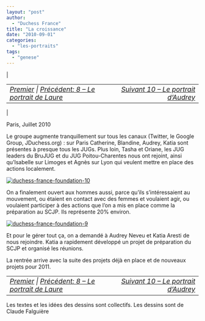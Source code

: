 ```yaml
---
layout: "post"
author: 
  - "Duchess France"
title: "La croissance"
date: "2010-09-01"
categories: 
  - "les-portraits"
tags: 
  - "genese"
---
```


| <table border="0" width="100%"><tbody><tr><td style="font-size: 110%; font-style: italic; text-align: left;"><a href="http://www.duchess-france.org/rencontre-a-devoxx/">Premier</a> | <a href="http://www.duchess-france.org/portrait-laure-nemee/">Précédent: 8 – Le portrait de Laure</a></td><td style="font-size: 110%; font-style: italic; text-align: right;"><a href="http://www.duchess-france.org/portrait-audrey-neveu/">Suivant 10 – Le portrait d’Audrey</a></td></tr></tbody></table> |

Paris, Juillet 2010

Le groupe augmente tranquillement sur tous les canaux (Twitter, le Google Group, JDuchess.org) : sur Paris Catherine, Blandine, Audrey, Katia sont présentes à presque tous les JUGs. Plus loin, Tasha et Oriane, les JUG leaders du BruJUG et du JUG Poitou-Charentes nous ont rejoint, ainsi qu’Isabelle sur Limoges et Agnès sur Lyon qui veulent mettre en place des actions localement.

[![duchess-france-foundation-10](/assets/2010/09/2010-09-01-la-croissance/4946422600_cebfd969aa.jpg)](http://www.flickr.com/photos/jduchess/4946422600/ "duchess-france-foundation-10 by jDuchess, on Flickr")

On a finalement ouvert aux hommes aussi, parce qu’ils s’intéressaient au mouvement, ou étaient en contact avec des femmes et voulaient agir, ou voulaient participer à des actions que l’on a mis en place comme la préparation au SCJP. Ils représente 20% environ.

[![duchess-france-foundation-9](/assets/2010/09/2010-09-01-la-croissance/4939215170_12bb0b81a6.jpg)](http://www.flickr.com/photos/jduchess/4939215170/ "duchess-france-foundation-9 by jDuchess, on Flickr")

Et pour le gérer tout ça, on a demandé à Audrey Neveu et Katia Aresti de nous rejoindre. Katia a rapidement développé un projet de préparation du SCJP et organisé les réunions.

La rentrée arrive avec la suite des projets déjà en place et de nouveaux projets pour 2011.

<table border="0" width="100%"><tbody><tr><td style="font-size: 110%; font-style: italic; text-align: left;"><a href="http://www.duchess-france.org/rencontre-a-devoxx/">Premier</a> | <a href="http://www.duchess-france.org/portrait-laure-nemee/">Précédent: 8 – Le portrait de Laure</a></td><td style="font-size: 110%; font-style: italic; text-align: right;"><a href="http://www.duchess-france.org/portrait-audrey-neveu/">Suivant 10 – Le portrait d’Audrey</a></td></tr></tbody></table>

Les textes et les idées des dessins sont collectifs. Les dessins sont de Claude Falguière
